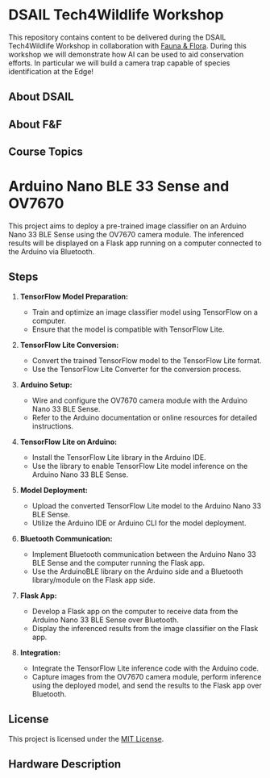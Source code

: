 # DSAIL Tech4Wildlife Workshop
This repository contains content to be delivered during the DSAIL Tech4Wildlife Workshop in collaboration with [Fauna \& Flora](https://www.fauna-flora.org/).  During this workshop we will demonstrate how AI can be used to aid conservation efforts. In particular we will build a camera trap capable of species identification at the Edge!

## About DSAIL

## About F\&F


## Course Topics
# Arduino Nano BLE 33 Sense and OV7670

This project aims to deploy a pre-trained image classifier on an Arduino Nano 33 BLE Sense using the OV7670 camera module. The inferenced results will be displayed on a Flask app running on a computer connected to the Arduino via Bluetooth.


## Steps

1. **TensorFlow Model Preparation:**
   - Train and optimize an image classifier model using TensorFlow on a computer.
   - Ensure that the model is compatible with TensorFlow Lite.

2. **TensorFlow Lite Conversion:**
   - Convert the trained TensorFlow model to the TensorFlow Lite format.
   - Use the TensorFlow Lite Converter for the conversion process.

3. **Arduino Setup:**
   - Wire and configure the OV7670 camera module with the Arduino Nano 33 BLE Sense.
   - Refer to the Arduino documentation or online resources for detailed instructions.

4. **TensorFlow Lite on Arduino:**
   - Install the TensorFlow Lite library in the Arduino IDE.
   - Use the library to enable TensorFlow Lite model inference on the Arduino Nano 33 BLE Sense.

5. **Model Deployment:**
   - Upload the converted TensorFlow Lite model to the Arduino Nano 33 BLE Sense.
   - Utilize the Arduino IDE or Arduino CLI for the model deployment.

6. **Bluetooth Communication:**
   - Implement Bluetooth communication between the Arduino Nano 33 BLE Sense and the computer running the Flask app.
   - Use the ArduinoBLE library on the Arduino side and a Bluetooth library/module on the Flask app side.

7. **Flask App:**
   - Develop a Flask app on the computer to receive data from the Arduino Nano 33 BLE Sense over Bluetooth.
   - Display the inferenced results from the image classifier on the Flask app.

8. **Integration:**
   - Integrate the TensorFlow Lite inference code with the Arduino code.
   - Capture images from the OV7670 camera module, perform inference using the deployed model, and send the results to the Flask app over Bluetooth.


## License

This project is licensed under the [MIT License](LICENSE).







## Hardware Description
